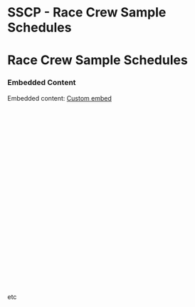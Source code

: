 # SSCP - Race Crew Sample Schedules

# Race Crew Sample Schedules

### Embedded Content

Embedded content: [Custom embed]()

<iframe width="100%" height="400" src="" frameborder="0"></iframe>

etc

